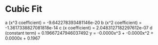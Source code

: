 
# Cubic Fit

a (x^3 coefficient) = -9.642278393481146e-20
b (x^2 coefficient) = -1.3617338827081818e-14
c (x coefficient) = 2.0483127182297612e-07
d (constant term) = 0.19667247946037492
y = -0.0000x^3 + -0.0000x^2 + 0.0000x + 0.1967
